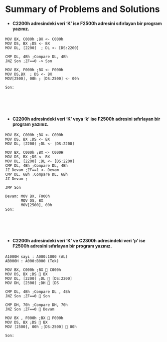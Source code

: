 
# Summary of Problems and Solutions


* #### C2200h adresindeki veri ‘K’ ise F2500h adresini sıfırlayan bir program yazınız.

```assembly
MOV BX, C000h ;BX <- C000h 
MOV DS, BX ;DS <- BX 
MOV DL, [2200]  ; DL <- [DS:2200]

CMP DL, 4Bh ;Compare DL, 4Bh
JNZ Son ;ZF==0 -> Son

MOV BX, F000h ;BX <- F000h
MOV DS,BX  ; DS <- BX
MOV[2500], 00h ; [DS:2500] <- 00h

Son:
```

<br>
<br>
<br>

* ####  C2200h adresindeki veri ‘K’ veya ‘k’ ise F2500h adresini sıfırlayan bir program yazınız.

```assembly
MOV BX, C000h ;BX <- C000h 
MOV DS, BX ;DS <- BX 
MOV DL, [2200] ;DL <- [DS:2200]

MOV BX, C000h ;BX <- C000H 
MOV DS, BX ;DS <- BX 
MOV DL, [2200] ;DL <- [DS:2200]
CMP DL, 4Bh ;Compare DL, 4Bh
JZ Devam ;ZF==1 <- Devam
CMP DL, 6Bh ;Compare DL, 6Bh
JZ Devam ;

JMP Son

Devam: MOV BX, F000h
       MOV DS, BX
       MOV[2500], 00h
Son: 
```
<br>
<br>
<br>



* #### C2200h adresindeki veri ‘K’ ve C2300h adresindeki veri ‘p’ ise F2500h adresini sıfırlayan bir program yazınız.

```
A1000H sayı : A000:1000 (AL) 
AB000H : A000:B000 (Tek)
```
```assembly
MOV BX, C000h ;BX  C000h 
MOV DS, BX ;DS  BX 
MOV DL, [2200] ;DL  [DS:2200]
MOV DH, [2300] ;DH  [DS

CMP DL, 4Bh ;Compare DL , 4Bh
JNZ Son ;ZF==0  Son

CMP DH, 70h ;Compare DH, 70h
JNZ Son ;ZF==0  Devam

MOV BX , F000h ;BX  F000h 
MOV DS, BX ;DS  BX 
MOV [2500], 00h ;[DS:2500]  00h

Son: 
```
<br>
<br>
<br>



